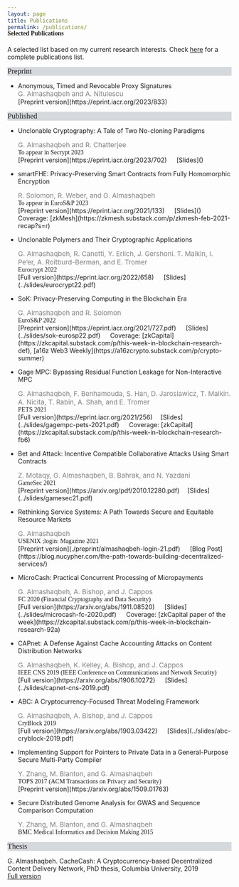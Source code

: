 ```yaml
---
layout: page
title: Publications
permalink: /publications/
---
```


<h4 style="font-family: 'Comic Sans MS'; margin-top: -30px;">Selected Publications</h4>

A selected list based on my current research interests. Check [here](https://scholar.google.com/citations?hl=en&user=QKIkII0AAAAJ&view_op=list_works&sortby=pubdate) for a complete publications list.<br/>

<div style="font-family: 'Comic Sans MS'; font-size:17px; background-color:rgb(213, 216, 220);margin-bottom:6px;">Preprint</div> 

* Anonymous, Timed and Revocable Proxy Signatures<br/>
  <div style="color:grey; font-size:15px;">G. Almashaqbeh and A. Nitulescu</div>
  [Preprint version](https://eprint.iacr.org/2023/833)

<div style="font-family: 'Comic Sans MS'; font-size:17px; background-color:rgb(213, 216, 220);margin-bottom:6px;">Published</div> 

* Unclonable Cryptography: A Tale of Two No-cloning Paradigms<br/>
  <div style="color:grey; font-size:15px;">G. Almashaqbeh and R. Chatterjee</div>
  <div style="font-family: 'Comic Sans MS';">To appear in Secrypt 2023</div>
  [Preprint version](https://eprint.iacr.org/2023/702) &emsp; [Slides]()

* smartFHE: Privacy-Preserving Smart Contracts from Fully Homomorphic Encryption<br/>
  <div style="color:grey; font-size:15px;">R. Solomon, R. Weber, and G. Almashaqbeh</div>
  <div style="font-family: 'Comic Sans MS';">To appear in EuroS&P 2023</div>
  [Preprint version](https://eprint.iacr.org/2021/133) &emsp; [Slides]() &emsp; Coverage: [zkMesh](https://zkmesh.substack.com/p/zkmesh-feb-2021-recap?s=r)

* Unclonable Polymers and Their Cryptographic Applications<br/>
  <div style="color:grey; font-size:15px;">G. Almashaqbeh, R. Canetti, Y. Erlich, J. Gershoni. T. Malkin, I. Pe’er, A. Roitburd-Berman, and E. Tromer</div>
  <div style="font-family: 'Comic Sans MS';">Eurocrypt 2022</div>
  [Full version](https://eprint.iacr.org/2022/658) &emsp; [Slides](../slides/eurocrypt22.pdf)

* SoK: Privacy-Preserving Computing in the Blockchain Era<br/>
  <div style="color:grey; font-size:15px;">G. Almashaqbeh and R. Solomon</div>
  <div style="font-family: 'Comic Sans MS';">EuroS&P 2022</div>
  [Preprint version](https://eprint.iacr.org/2021/727.pdf) &emsp; [Slides](../slides/sok-eurosp22.pdf) &emsp; Coverage: [zkCapital](https://zkcapital.substack.com/p/this-week-in-blockchain-research-def), [a16z Web3 Weekly](https://a16zcrypto.substack.com/p/crypto-summer)

* Gage MPC: Bypassing Residual Function Leakage for Non-Interactive MPC<br/>
  <div style="color:grey; font-size:15px;">G. Almashaqbeh, F. Benhamouda, S. Han, D. Jaroslawicz, T. Malkin. A. Nicita, T. Rabin, A. Shah, and E. Tromer</div>
  <div style="font-family: 'Comic Sans MS';">PETS 2021</div>
  [Full version](https://eprint.iacr.org/2021/256)&emsp; [Slides](../slides/gagempc-pets-2021.pdf) &emsp; Coverage: [zkCapital](https://zkcapital.substack.com/p/this-week-in-blockchain-research-fb6)

* Bet and Attack: Incentive Compatible Collaborative Attacks Using Smart Contracts<br/>
  <div style="color:grey; font-size:15px;">Z. Motaqy, G. Almashaqbeh, B. Bahrak, and N. Yazdani</div>
  <div style="font-family: 'Comic Sans MS';">GameSec 2021</div>
  [Preprint version](https://arxiv.org/pdf/2010.12280.pdf)&emsp; [Slides](../slides/gamesec21.pdf) 

* Rethinking Service Systems: A Path Towards Secure and Equitable Resource Markets<br/>
  <div style="color:grey; font-size:15px;">G. Almashaqbeh</div>
  <div style="font-family: 'Comic Sans MS';">USENIX ;login: Magazine 2021</div>
  [Preprint version](./preprint/almashaqbeh-login-21.pdf) &emsp; [Blog Post](https://blog.nucypher.com/the-path-towards-building-decentralized-services/)

* MicroCash: Practical Concurrent Processing of Micropayments<br/>
  <div style="color:grey; font-size:15px;">G. Almashaqbeh, A. Bishop, and J. Cappos</div>
  <div style="font-family: 'Comic Sans MS';">FC 2020 (Financial Cryptography and Data Security)</div>
  [Full version](https://arxiv.org/abs/1911.08520) &emsp; [Slides](../slides/microcash-fc-2020.pdf) &emsp; Coverage: [zkCapital paper of the week](https://zkcapital.substack.com/p/this-week-in-blockchain-research-92a)
  
* CAPnet: A Defense Against Cache Accounting Attacks on Content Distribution Networks<br/>
  <div style="color:grey; font-size:15px;">G. Almashaqbeh, K. Kelley, A. Bishop, and J. Cappos</div>
  <div style="font-family: 'Comic Sans MS';">IEEE CNS 2019 (IEEE Conference on Communications and Network Security)</div>
  [Full version](https://arxiv.org/abs/1906.10272) &emsp; [Slides](../slides/capnet-cns-2019.pdf)

* ABC: A Cryptocurrency-Focused Threat Modeling Framework<br/>
  <div style="color:grey; font-size:15px;">G. Almashaqbeh, A. Bishop, and J. Cappos</div>
  <div style="font-family: 'Comic Sans MS';">CryBlock 2019</div>
  [Full version](https://arxiv.org/abs/1903.03422) &emsp; [Slides](../slides/abc-cryblock-2019.pdf) 

* Implementing Support for Pointers to Private Data in a General-Purpose Secure Multi-Party Compiler<br/>
  <div style="color:grey; font-size:15px;">Y. Zhang, M. Blanton, and G. Almashaqbeh</div>
  <div style="font-family: 'Comic Sans MS';">TOPS 2017 (ACM Transactions on Privacy and Security)</div>
  [Preprint version](https://arxiv.org/abs/1509.01763)

* Secure Distributed Genome Analysis for GWAS and Sequence Comparison Computation<br/>
  <div style="color:grey; font-size:15px;">Y. Zhang, M. Blanton, and G. Almashaqbeh</div> 
  <div style="font-family: 'Comic Sans MS';">BMC Medical Informatics and Decision Making 2015</div>


<div style="font-family: 'Comic Sans MS'; font-size:17px; background-color:rgb(213, 216, 220);margin-bottom:6px;">Thesis</div> 

G. Almashaqbeh. CacheCash: A Cryptocurrency-based Decentralized Content Delivery Network, PhD thesis, Columbia University, 2019<br/>
[Full version](https://academiccommons.columbia.edu/doi/10.7916/d8-kmv2-7n57)

